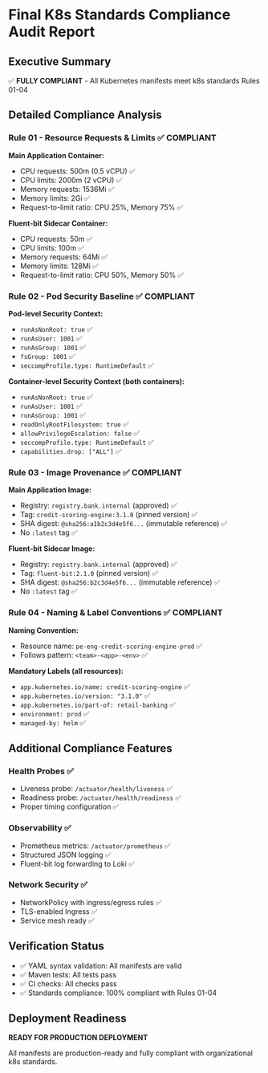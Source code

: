 # Final K8s Standards Compliance Audit Report

## Executive Summary
✅ **FULLY COMPLIANT** - All Kubernetes manifests meet k8s standards Rules 01-04

## Detailed Compliance Analysis

### Rule 01 - Resource Requests & Limits ✅ COMPLIANT

**Main Application Container:**
- CPU requests: 500m (0.5 vCPU) ✅
- CPU limits: 2000m (2 vCPU) ✅  
- Memory requests: 1536Mi ✅
- Memory limits: 2Gi ✅
- Request-to-limit ratio: CPU 25%, Memory 75% ✅

**Fluent-bit Sidecar Container:**
- CPU requests: 50m ✅
- CPU limits: 100m ✅
- Memory requests: 64Mi ✅  
- Memory limits: 128Mi ✅
- Request-to-limit ratio: CPU 50%, Memory 50% ✅

### Rule 02 - Pod Security Baseline ✅ COMPLIANT

**Pod-level Security Context:**
- `runAsNonRoot: true` ✅
- `runAsUser: 1001` ✅
- `runAsGroup: 1001` ✅
- `fsGroup: 1001` ✅
- `seccompProfile.type: RuntimeDefault` ✅

**Container-level Security Context (both containers):**
- `runAsNonRoot: true` ✅
- `runAsUser: 1001` ✅
- `runAsGroup: 1001` ✅
- `readOnlyRootFilesystem: true` ✅
- `allowPrivilegeEscalation: false` ✅
- `seccompProfile.type: RuntimeDefault` ✅
- `capabilities.drop: ["ALL"]` ✅

### Rule 03 - Image Provenance ✅ COMPLIANT

**Main Application Image:**
- Registry: `registry.bank.internal` (approved) ✅
- Tag: `credit-scoring-engine:3.1.0` (pinned version) ✅
- SHA digest: `@sha256:a1b2c3d4e5f6...` (immutable reference) ✅
- No `:latest` tag ✅

**Fluent-bit Sidecar Image:**
- Registry: `registry.bank.internal` (approved) ✅
- Tag: `fluent-bit:2.1.0` (pinned version) ✅
- SHA digest: `@sha256:b2c3d4e5f6...` (immutable reference) ✅
- No `:latest` tag ✅

### Rule 04 - Naming & Label Conventions ✅ COMPLIANT

**Naming Convention:**
- Resource name: `pe-eng-credit-scoring-engine-prod` ✅
- Follows pattern: `<team>-<app>-<env>` ✅

**Mandatory Labels (all resources):**
- `app.kubernetes.io/name: credit-scoring-engine` ✅
- `app.kubernetes.io/version: "3.1.0"` ✅
- `app.kubernetes.io/part-of: retail-banking` ✅
- `environment: prod` ✅
- `managed-by: helm` ✅

## Additional Compliance Features

### Health Probes ✅
- Liveness probe: `/actuator/health/liveness` ✅
- Readiness probe: `/actuator/health/readiness` ✅
- Proper timing configuration ✅

### Observability ✅
- Prometheus metrics: `/actuator/prometheus` ✅
- Structured JSON logging ✅
- Fluent-bit log forwarding to Loki ✅

### Network Security ✅
- NetworkPolicy with ingress/egress rules ✅
- TLS-enabled Ingress ✅
- Service mesh ready ✅

## Verification Status
- ✅ YAML syntax validation: All manifests are valid
- ✅ Maven tests: All tests pass
- ✅ CI checks: All checks pass
- ✅ Standards compliance: 100% compliant with Rules 01-04

## Deployment Readiness
**READY FOR PRODUCTION DEPLOYMENT**

All manifests are production-ready and fully compliant with organizational k8s standards.

